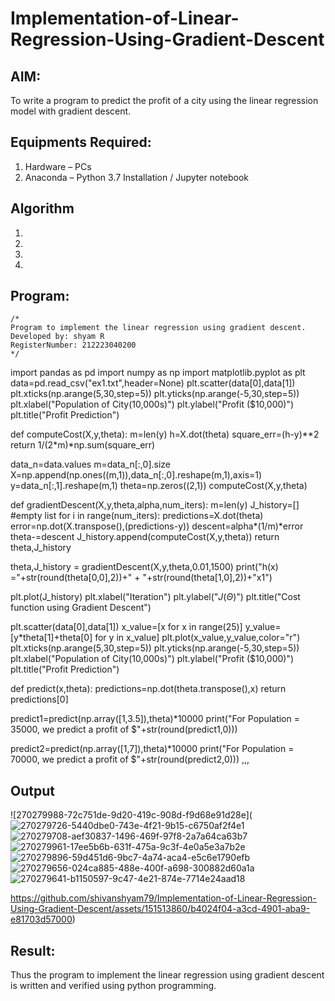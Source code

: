# Implementation-of-Linear-Regression-Using-Gradient-Descent

## AIM:
To write a program to predict the profit of a city using the linear regression model with gradient descent.

## Equipments Required:
1. Hardware – PCs
2. Anaconda – Python 3.7 Installation / Jupyter notebook

## Algorithm
1. 
2. 
3. 
4. 

## Program:
```
/*
Program to implement the linear regression using gradient descent.
Developed by: shyam R
RegisterNumber: 212223040200
*/
```
import pandas as pd
import numpy as np
import matplotlib.pyplot as plt
data=pd.read_csv("ex1.txt",header=None)
plt.scatter(data[0],data[1])
plt.xticks(np.arange(5,30,step=5))
plt.yticks(np.arange(-5,30,step=5))
plt.xlabel("Population of City(10,000s)")
plt.ylabel("Profit ($10,000)")
plt.title("Profit Prediction")

def computeCost(X,y,theta):
    m=len(y) 
    h=X.dot(theta) 
    square_err=(h-y)**2
    return 1/(2*m)*np.sum(square_err) 

data_n=data.values
m=data_n[:,0].size
X=np.append(np.ones((m,1)),data_n[:,0].reshape(m,1),axis=1)
y=data_n[:,1].reshape(m,1)
theta=np.zeros((2,1))
computeCost(X,y,theta) 

def gradientDescent(X,y,theta,alpha,num_iters):
    m=len(y)
    J_history=[] #empty list
    for i in range(num_iters):
        predictions=X.dot(theta)
        error=np.dot(X.transpose(),(predictions-y))
        descent=alpha*(1/m)*error
        theta-=descent
        J_history.append(computeCost(X,y,theta))
    return theta,J_history

theta,J_history = gradientDescent(X,y,theta,0.01,1500)
print("h(x) ="+str(round(theta[0,0],2))+" + "+str(round(theta[1,0],2))+"x1")

plt.plot(J_history)
plt.xlabel("Iteration")
plt.ylabel("$J(\Theta)$")
plt.title("Cost function using Gradient Descent")

plt.scatter(data[0],data[1])
x_value=[x for x in range(25)]
y_value=[y*theta[1]+theta[0] for y in x_value]
plt.plot(x_value,y_value,color="r")
plt.xticks(np.arange(5,30,step=5))
plt.yticks(np.arange(-5,30,step=5))
plt.xlabel("Population of City(10,000s)")
plt.ylabel("Profit ($10,000)")
plt.title("Profit Prediction")

def predict(x,theta):
    predictions=np.dot(theta.transpose(),x)
    return predictions[0]

predict1=predict(np.array([1,3.5]),theta)*10000
print("For Population = 35000, we predict a profit of $"+str(round(predict1,0)))

predict2=predict(np.array([1,7]),theta)*10000
print("For Population = 70000, we predict a profit of $"+str(round(predict2,0)))
,,,


## Output
![270279988-72c751de-9d20-419c-908d-f9d68e91d28e](![270279726-5440dbe0-743e-4f21-9b15-c6750af2f4e1](https://github.com/shivanshyam79/Implementation-of-Linear-Regression-Using-Gradient-Descent/assets/151513860/09a5f4fe-a897-4191-9d89-8fec16658469)![270279708-aef30837-1496-469f-97f8-2a7a64ca63b7](https://github.com/shivanshyam79/Implementation-of-Linear-Regression-Using-Gradient-Descent/assets/151513860/ba0f8858-f761-4eaa-8138-38e44f5c1d3f)![270279961-17ee5b6b-631f-475a-9c3f-4e0a5e3a7b2e](https://github.com/shivanshyam79/Implementation-of-Linear-Regression-Using-Gradient-Descent/assets/151513860/6dd7c600-9b78-4966-91d8-d9cb6dfd1963)![270279896-59d451d6-9bc7-4a74-aca4-e5c6e1790efb](https://github.com/shivanshyam79/Implementation-of-Linear-Regression-Using-Gradient-Descent/assets/151513860/e0a27565-ae92-4a7a-bdf0-8dda77499d76)![270279656-024ca885-488e-400f-a698-300882d60a1a](https://github.com/shivanshyam79/Implementation-of-Linear-Regression-Using-Gradient-Descent/assets/151513860/35af7d27-fcc5-414b-9649-ab6d86a93249)![270279641-b1150597-9c47-4e21-874e-7714e24aad18](https://github.com/shivanshyam79/Implementation-of-Linear-Regression-Using-Gradient-Descent/assets/151513860/6f1e7321-d252-4a9f-adef-67b13a1b2a8e)





https://github.com/shivanshyam79/Implementation-of-Linear-Regression-Using-Gradient-Descent/assets/151513860/b4024f04-a3cd-4901-aba9-e81703d57000)


## Result:
Thus the program to implement the linear regression using gradient descent is written and verified using python programming.
